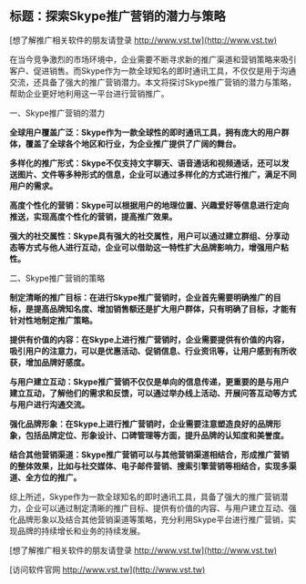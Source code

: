 ## **标题：探索Skype推广营销的潜力与策略**

[想了解推广相关软件的朋友请登录 http://www.vst.tw](http://www.vst.tw)

在当今竞争激烈的市场环境中，企业需要不断寻求新的推广渠道和营销策略来吸引客户、促进销售。而Skype作为一款全球知名的即时通讯工具，不仅仅是用于沟通交流，还具备了强大的推广营销潜力。本文将探讨Skype推广营销的潜力与策略，帮助企业更好地利用这一平台进行营销推广。

一、Skype推广营销的潜力

**全球用户覆盖广泛：Skype作为一款全球性的即时通讯工具，拥有庞大的用户群体，覆盖了全球各个地区和行业，为企业推广提供了广阔的舞台。**

**多样化的推广形式：Skype不仅支持文字聊天、语音通话和视频通话，还可以发送图片、文件等多种形式的信息，企业可以通过多样化的方式进行推广，满足不同用户的需求。**

**高度个性化的营销：Skype可以根据用户的地理位置、兴趣爱好等信息进行定向推送，实现高度个性化的营销，提高推广效果。**

**强大的社交属性：Skype具有强大的社交属性，用户可以通过建立群组、分享动态等方式与他人进行互动，企业可以借助这一特性扩大品牌影响力，增强用户粘性。**

二、Skype推广营销的策略

**制定清晰的推广目标：在进行Skype推广营销时，企业首先需要明确推广的目标，是提高品牌知名度、增加销售额还是扩大用户群体，只有明确了目标，才能有针对性地制定推广策略。**

**提供有价值的内容：在Skype上进行推广营销时，企业需要提供有价值的内容，吸引用户的注意力，可以是优惠活动、促销信息、行业资讯等，让用户感到有所收获，增加品牌好感度。**

**与用户建立互动：Skype推广营销不仅仅是单向的信息传递，更重要的是与用户建立互动，了解他们的需求和反馈，可以通过举办线上活动、开展问答互动等方式与用户进行沟通交流。**

**强化品牌形象：在Skype上进行推广营销时，企业需要注意塑造良好的品牌形象，包括品牌定位、形象设计、口碑管理等方面，提升品牌的认知度和美誉度。**

**结合其他营销渠道：Skype推广营销可以与其他营销渠道相结合，形成推广营销的整体效果，比如与社交媒体、电子邮件营销、搜索引擎营销等相结合，实现多渠道、全方位的推广。**

综上所述，Skype作为一款全球知名的即时通讯工具，具备了强大的推广营销潜力，企业可以通过制定清晰的推广目标、提供有价值的内容、与用户建立互动、强化品牌形象以及结合其他营销渠道等策略，充分利用Skype平台进行推广营销，实现品牌的持续增长和业务的持续发展。

[想了解推广相关软件的朋友请登录 http://www.vst.tw](http://www.vst.tw)


[访问软件官网 http://www.vst.tw](http://www.vst.tw)

